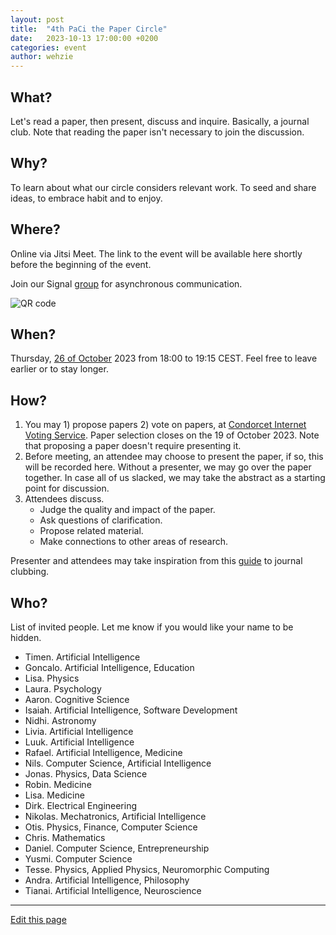 ```yaml
---
layout: post
title:  "4th PaCi the Paper Circle"
date:   2023-10-13 17:00:00 +0200
categories: event
author: wehzie
---
```


## What?

Let's read a paper, then present, discuss and inquire.
Basically, a journal club.
Note that reading the paper isn't necessary to join the discussion.

## Why?

To learn about what our circle considers relevant work.
To seed and share ideas, to embrace habit and to enjoy.

## Where?

Online via Jitsi Meet.
The link to the event will be available here shortly before the beginning of the event.

Join our Signal [group](https://signal.group/#CjQKIGAHhlxis2kyvc4qQYZQzZVKU-WamcbwhX1ml7Fhkr2YEhDHYoSSHgkMYbrEiJiR6gT_) for asynchronous communication.

![QR code]({{site.baseurl}}/assets/signal_group_join.png)

## When?

Thursday, [26 of October]({{site.baseurl}}/assets/2023-10-13.ics) 2023 from 18:00 to 19:15 CEST.
Feel free to leave earlier or to stay longer.

## How?

1. You may 1) propose papers 2) vote on papers, at [Condorcet Internet Voting Service](https://civs1.civs.us/cgi-bin/vote.pl?id=E_f19684cb58b3ad78&akey=fdcd3eb6f8b55ffa). Paper selection closes on the 19 of October 2023. Note that proposing a paper doesn't require presenting it.
2. Before meeting, an attendee may choose to present the paper, if so, this will be recorded here. Without a presenter, we may go over the paper together. In case all of us slacked, we may take the abstract as a starting point for discussion.
3. Attendees discuss.
    - Judge the quality and impact of the paper.
    - Ask questions of clarification.
    - Propose related material.
    - Make connections to other areas of research.

Presenter and attendees may take inspiration from this [guide](https://bitesizebio.com/13633/journal-club-guide/) to journal clubbing.

## Who?

List of invited people.
Let me know if you would like your name to be hidden.

- Timen. Artificial Intelligence
- Goncalo. Artificial Intelligence, Education
- Lisa. Physics
- Laura. Psychology
- Aaron. Cognitive Science
- Isaiah. Artificial Intelligence, Software Development
- Nidhi. Astronomy
- Livia. Artificial Intelligence
- Luuk. Artificial Intelligence
- Rafael. Artificial Intelligence, Medicine
- Nils. Computer Science, Artificial Intelligence
- Jonas. Physics, Data Science
- Robin. Medicine
- Lisa. Medicine
- Dirk. Electrical Engineering
- Nikolas. Mechatronics, Artificial Intelligence
- Otis. Physics, Finance, Computer Science
- Chris. Mathematics
- Daniel. Computer Science, Entrepreneurship
- Yusmi. Computer Science
- Tesse. Physics, Applied Physics, Neuromorphic Computing
- Andra. Artificial Intelligence, Philosophy
- Tianai. Artificial Intelligence, Neuroscience
---

[Edit this page]({{site.version_control_url}}{{page.relative_path}})